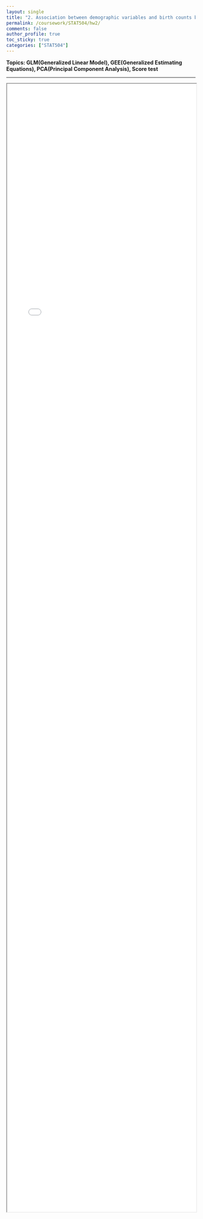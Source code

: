 ```yaml
---
layout: single
title: "2. Association between demographic variables and birth counts by counties"
permalink: /coursework/STAT504/hw2/
comments: false
author_profile: true
toc_sticky: true
categories: ["STAT504"]
---
```


**Topics: GLM(Generalized Linear Model), GEE(Generalized Estimating Equations), PCA(Principal Component Analysis), Score test**

--- 

<iframe width="100%" height="3000" src= "/coursework/STAT504/pdfs/hw2.pdf">

